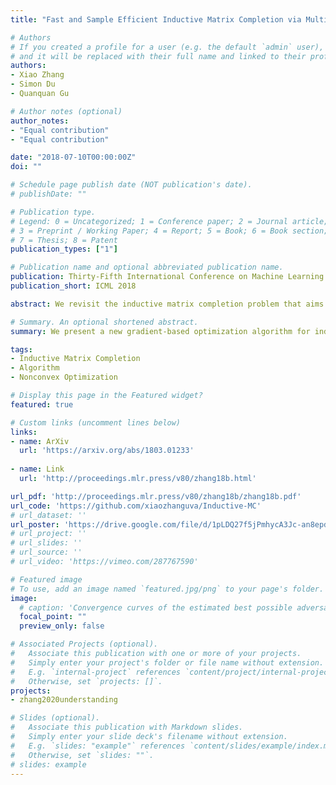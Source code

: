 ```yaml
---
title: "Fast and Sample Efficient Inductive Matrix Completion via Multi-Phase Procrustes Flow"

# Authors
# If you created a profile for a user (e.g. the default `admin` user), write the username (folder name) here 
# and it will be replaced with their full name and linked to their profile.
authors:
- Xiao Zhang
- Simon Du
- Quanquan Gu

# Author notes (optional)
author_notes:
- "Equal contribution"
- "Equal contribution"

date: "2018-07-10T00:00:00Z"
doi: ""

# Schedule page publish date (NOT publication's date).
# publishDate: ""

# Publication type.
# Legend: 0 = Uncategorized; 1 = Conference paper; 2 = Journal article;
# 3 = Preprint / Working Paper; 4 = Report; 5 = Book; 6 = Book section;
# 7 = Thesis; 8 = Patent
publication_types: ["1"]

# Publication name and optional abbreviated publication name.
publication: Thirty-Fifth International Conference on Machine Learning
publication_short: ICML 2018

abstract: We revisit the inductive matrix completion problem that aims to recover a rank-r matrix with ambient dimension d given n features as the side prior information. The goal is to make use of the known n features to reduce sample and computational complexities. We present and analyze a new gradient-based non-convex optimization algorithm that converges to the true underlying matrix at a linear rate with sample complexity only linearly depending on n and logarithmically depending on d. To the best of our knowledge, all previous algorithms either have a quadratic dependency on the number of features in sample complexity or a sub-linear computational convergence rate. In addition, we provide experiments on both synthetic and real world data to demonstrate the effectiveness of our proposed algorithm.

# Summary. An optional shortened abstract.
summary: We present a new gradient-based optimization algorithm for inductive matrix completion, which achieves both linear rate of convengence and sample complexities linearly depending on the feature dimension.

tags: 
- Inductive Matrix Completion
- Algorithm
- Nonconvex Optimization

# Display this page in the Featured widget?
featured: true

# Custom links (uncomment lines below)
links:
- name: ArXiv
  url: 'https://arxiv.org/abs/1803.01233'
  
- name: Link
  url: 'http://proceedings.mlr.press/v80/zhang18b.html'

url_pdf: 'http://proceedings.mlr.press/v80/zhang18b/zhang18b.pdf'
url_code: 'https://github.com/xiaozhanguva/Inductive-MC'
# url_dataset: ''
url_poster: 'https://drive.google.com/file/d/1pLDQ27f5jPmhycA3Jc-an8epdQ3zCrLV/view?usp=sharing'
# url_project: ''
# url_slides: ''
# url_source: ''
# url_video: 'https://vimeo.com/287767590'

# Featured image
# To use, add an image named `featured.jpg/png` to your page's folder. 
image:
  # caption: 'Convergence curves of the estimated best possible adversarial risk'
  focal_point: ""
  preview_only: false

# Associated Projects (optional).
#   Associate this publication with one or more of your projects.
#   Simply enter your project's folder or file name without extension.
#   E.g. `internal-project` references `content/project/internal-project/index.md`.
#   Otherwise, set `projects: []`.
projects:
- zhang2020understanding

# Slides (optional).
#   Associate this publication with Markdown slides.
#   Simply enter your slide deck's filename without extension.
#   E.g. `slides: "example"` references `content/slides/example/index.md`.
#   Otherwise, set `slides: ""`.
# slides: example
---
```


<!-- {{% callout note %}}
Click the *Cite* button above to demo the feature to enable visitors to import publication metadata into their reference management software.
{{% /callout %}}

{{% callout note %}}
Create your slides in Markdown - click the *Slides* button to check out the example.
{{% /callout %}}

Supplementary notes can be added here, including [code, math, and images](https://wowchemy.com/docs/writing-markdown-latex/). -->
